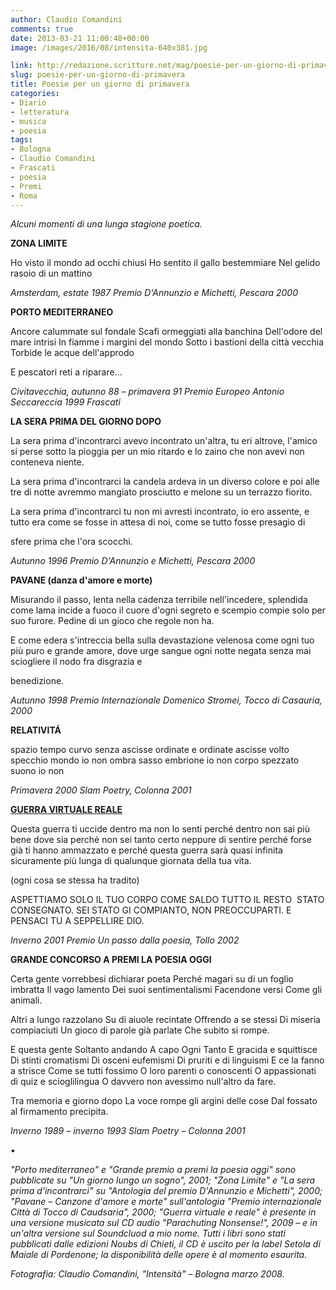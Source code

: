 ```yaml
---
author: Claudio Comandini
comments: true
date: 2013-03-21 11:00:48+00:00
image: /images/2016/08/intensita-640x381.jpg

link: http://redazione.scritture.net/mag/poesie-per-un-giorno-di-primavera/
slug: poesie-per-un-giorno-di-primavera
title: Poesie per un giorno di primavera
categories:
- Diario
- letteratura
- musica
- poesia
tags:
- Bologna
- Claudio Comandini
- Frascati
- poesia
- Premi
- Roma
---
```


_Alcuni momenti di una lunga stagione poetica._



**ZONA LIMITE**

Ho visto il mondo ad occhi chiusi
Ho sentito il gallo bestemmiare
Nel gelido rasoio di un mattino

_Amsterdam, estate 1987
Premio D'Annunzio e Michetti, Pescara 2000_





**PORTO MEDITERRANEO**

Ancore calummate sul fondale
Scafi ormeggiati alla banchina
Dell'odore del mare intrisi
In fiamme i margini del mondo
Sotto i bastioni della città vecchia
Torbide le acque dell'approdo

E pescatori reti a riparare…

_Civitavecchia, autunno 88 – primavera 91
Premio Europeo Antonio Seccareccia 1999 Frascati_



**LA SERA PRIMA DEL GIORNO DOPO**

La sera prima d'incontrarci
avevo incontrato un'altra, tu eri altrove,
l'amico si perse sotto la pioggia per un mio ritardo
e lo zaino che non avevi non conteneva niente.

La sera prima d'incontrarci
la candela ardeva in un diverso colore
e poi alle tre di notte avremmo mangiato
prosciutto e melone su un terrazzo fiorito.

La sera prima d'incontrarci
tu non mi avresti incontrato, io ero assente, e
tutto era come se fosse in attesa
di noi, come se tutto fosse presagio di

sfere prima che l'ora scocchi.

_Autunno 1996
Premio D'Annunzio e Michetti, Pescara 2000_



**PAVANE (danza d'amore e morte)**

Misurando il passo, lenta nella cadenza
terribile nell'incedere, splendida come lama
incide a fuoco il cuore d'ogni segreto
e scempio compie solo per suo furore.
Pedine di un gioco che regole non ha.

E come edera s'intreccia bella sulla devastazione
velenosa come ogni tuo più puro e grande
amore, dove urge sangue ogni notte negata
senza mai sciogliere il nodo fra disgrazia e

benedizione.

_Autunno 1998
Premio Internazionale Domenico Stromei, Tocco di Casauria, 2000_



**RELATIVITÁ**

spazio tempo curvo
senza ascisse ordinate
e ordinate ascisse
volto specchio mondo
io non
ombra sasso embrione
io non
corpo spezzato suono
io non

_Primavera 2000
Slam Poetry, Colonna 2001_



[**GUERRA VIRTUALE REALE**](https://soundcloud.com/claudio_comandini/guerra-virtuale-reale)

Questa guerra ti uccide dentro
ma non lo senti
perché dentro non sai più bene dove sia
perché non sei tanto certo neppure di sentire
perché forse già ti hanno ammazzato
e perché questa guerra sarà quasi infinita
sicuramente più lunga di qualunque giornata
della tua vita.

(ogni cosa se stessa ha tradito)

ASPETTIAMO SOLO IL TUO CORPO COME SALDO
TUTTO IL RESTO  STATO CONSEGNATO.
SEI STATO GI COMPIANTO, NON PREOCCUPARTI.
E PENSACI TU A SEPPELLIRE DIO.

_Inverno 2001
Premio Un passo dalla poesia, Tollo 2002_



**GRANDE CONCORSO A PREMI LA POESIA OGGI**

Certa gente vorrebbesi dichiarar poeta
Perché magari su di un foglio imbratta
Il vago lamento
Dei suoi sentimentalismi
Facendone versi
Come gli animali.

Altri a lungo razzolano
Su di aiuole recintate
Offrendo a se stessi
Di miseria compiaciuti
Un gioco di parole già parlate
Che subito si rompe.

E questa gente
Soltanto andando
A capo
Ogni
Tanto
E gracida e squittisce
Di stinti cromatismi
Di osceni eufemismi
Di pruriti e di linguismi
E ce la fanno a strisce
Come se tutti fossimo
O loro parenti o conoscenti
O appassionati di quiz e scioglilingua
O davvero non avessimo null'altro da fare.

Tra memoria e giorno dopo
La voce rompe gli argini delle cose
Dal fossato al firmamento precipita.

_Inverno 1989 – inverno 1993
Slam Poetry – Colonna 2001_

•

_"Porto mediterraneo" e "Grande premio a premi la poesia oggi" sono pubblicate su "Un giorno lungo un sogno", 2001; "Zona Limite" e "La sera prima d'incontrarci" su "Antologia del premio D'Annunzio e Michetti", 2000; "Pavane – Canzone d'amore e morte" sull'antologia "Premio internazionale Città di Tocco di Caudsaria", 2000; "Guerra virtuale e reale" è presente in una versione musicata sul CD audio "Parachuting Nonsense!", 2009 – e in un'altra versione sul Soundcluod a mio nome. Tutti i libri sono stati pubblicati dalle edizioni Noubs di Chieti, il CD è uscito per la label Setola di Maiale di Pordenone; la disponibilità delle opere è al momento esaurita._

_Fotografia: Claudio Comandini, "Intensità" – Bologna marzo 2008._
